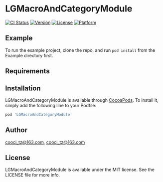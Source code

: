 # LGMacroAndCategoryModule

[![CI Status](https://img.shields.io/travis/cooci_tz@163.com/LGMacroAndCategoryModule.svg?style=flat)](https://travis-ci.org/cooci_tz@163.com/LGMacroAndCategoryModule)
[![Version](https://img.shields.io/cocoapods/v/LGMacroAndCategoryModule.svg?style=flat)](https://cocoapods.org/pods/LGMacroAndCategoryModule)
[![License](https://img.shields.io/cocoapods/l/LGMacroAndCategoryModule.svg?style=flat)](https://cocoapods.org/pods/LGMacroAndCategoryModule)
[![Platform](https://img.shields.io/cocoapods/p/LGMacroAndCategoryModule.svg?style=flat)](https://cocoapods.org/pods/LGMacroAndCategoryModule)

## Example

To run the example project, clone the repo, and run `pod install` from the Example directory first.

## Requirements

## Installation

LGMacroAndCategoryModule is available through [CocoaPods](https://cocoapods.org). To install
it, simply add the following line to your Podfile:

```ruby
pod 'LGMacroAndCategoryModule'
```

## Author

cooci_tz@163.com, cooci_tz@163.com

## License

LGMacroAndCategoryModule is available under the MIT license. See the LICENSE file for more info.
